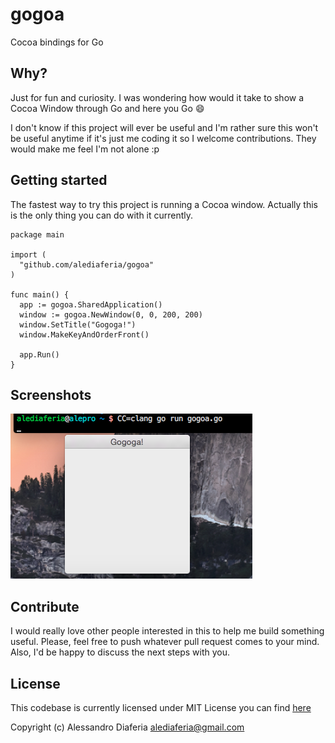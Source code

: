 # gogoa
Cocoa bindings for Go

Why?
---
Just for fun and curiosity. I was wondering how would it take to show a Cocoa Window through Go and here you Go :smile:

I don't know if this project will ever be useful and I'm rather sure this won't be useful anytime if it's just me coding it so I welcome contributions. They would make me feel I'm not alone :p

Getting started
---------------

The fastest way to try this project is running a Cocoa window. Actually this is the only thing you can do with it currently.

```objc
package main

import (
  "github.com/alediaferia/gogoa"
)

func main() {
  app := gogoa.SharedApplication()
  window := gogoa.NewWindow(0, 0, 200, 200)
  window.SetTitle("Gogoga!")
  window.MakeKeyAndOrderFront()

  app.Run()
}
```

Screenshots
-----------
![Gogoa runs](/support/images/gogoa_run.png?raw=true "Gogoa runs!")

Contribute
----------
I would really love other people interested in this to help me build something useful.
Please, feel free to push whatever pull request comes to your mind. Also, I'd be happy to discuss the next steps with you.

License
-------
This codebase is currently licensed under MIT License you can find [here](LICENSE)

Copyright (c) Alessandro Diaferia <alediaferia@gmail.com>
